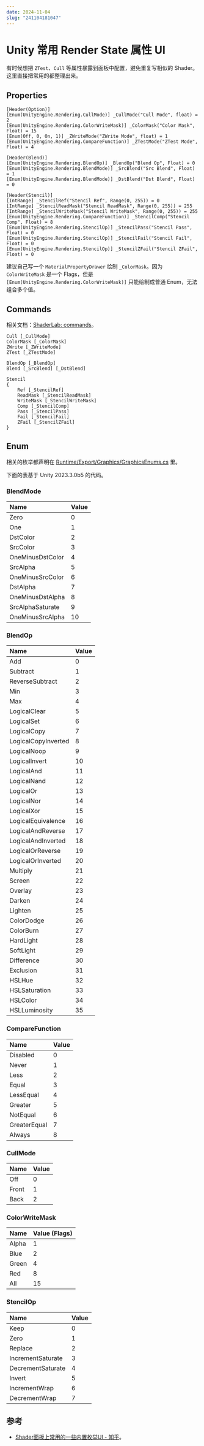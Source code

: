 ```yaml
---
date: 2024-11-04
slug: "241104181047"
---
```


# Unity 常用 Render State 属性 UI

有时候想把 `ZTest`、`Cull` 等属性暴露到面板中配置，避免重复写相似的 Shader。这里直接把常用的都整理出来。

## Properties

``` shaderlab
[Header(Option)]
[Enum(UnityEngine.Rendering.CullMode)] _CullMode("Cull Mode", float) = 2
[Enum(UnityEngine.Rendering.ColorWriteMask)] _ColorMask("Color Mask", Float) = 15
[Enum(Off, 0, On, 1)] _ZWriteMode("ZWrite Mode", float) = 1
[Enum(UnityEngine.Rendering.CompareFunction)] _ZTestMode("ZTest Mode", Float) = 4

[Header(Blend)]
[Enum(UnityEngine.Rendering.BlendOp)] _BlendOp("Blend Op", Float) = 0
[Enum(UnityEngine.Rendering.BlendMode)] _SrcBlend("Src Blend", Float) = 1
[Enum(UnityEngine.Rendering.BlendMode)] _DstBlend("Dst Blend", Float) = 0

[Header(Stencil)]
[IntRange] _StencilRef("Stencil Ref", Range(0, 255)) = 0
[IntRange] _StencilReadMask("Stencil ReadMask", Range(0, 255)) = 255
[IntRange] _StencilWriteMask("Stencil WriteMask", Range(0, 255)) = 255
[Enum(UnityEngine.Rendering.CompareFunction)] _StencilComp("Stencil Comp", Float) = 8
[Enum(UnityEngine.Rendering.StencilOp)] _StencilPass("Stencil Pass", Float) = 0
[Enum(UnityEngine.Rendering.StencilOp)] _StencilFail("Stencil Fail", Float) = 0
[Enum(UnityEngine.Rendering.StencilOp)] _StencilZFail("Stencil ZFail", Float) = 0
```

建议自己写一个 `MaterialPropertyDrawer` 绘制 `_ColorMask`。因为 `ColorWriteMask` 是一个 Flags，但是 `[Enum(UnityEngine.Rendering.ColorWriteMask)]` 只能绘制成普通 Enum，无法组合多个值。

## Commands

相关文档：[ShaderLab: commands](https://docs.unity3d.com/Manual/shader-shaderlab-commands.html)。

``` shaderlab
Cull [_CullMode]
ColorMask [_ColorMask]
ZWrite [_ZWriteMode]
ZTest [_ZTestMode]

BlendOp [_BlendOp]
Blend [_SrcBlend] [_DstBlend]

Stencil
{
    Ref [_StencilRef]
    ReadMask [_StencilReadMask]
    WriteMask [_StencilWriteMask]
    Comp [_StencilComp]
    Pass [_StencilPass]
    Fail [_StencilFail]
    ZFail [_StencilZFail]
}
```

## Enum

相关的枚举都声明在 [Runtime/Export/Graphics/GraphicsEnums.cs](https://github.com/Unity-Technologies/UnityCsReference/blob/master/Runtime/Export/Graphics/GraphicsEnums.cs) 里。

下面的表基于 Unity 2023.3.0b5 的代码。

### BlendMode

|Name|Value|
|:-|:-|
|Zero|0|
|One|1|
|DstColor|2|
|SrcColor|3|
|OneMinusDstColor|4|
|SrcAlpha|5|
|OneMinusSrcColor|6|
|DstAlpha|7|
|OneMinusDstAlpha|8|
|SrcAlphaSaturate|9|
|OneMinusSrcAlpha|10|

### BlendOp

|Name|Value|
|:-|:-|
|Add|0|
|Subtract|1|
|ReverseSubtract|2|
|Min|3|
|Max|4|
|LogicalClear|5|
|LogicalSet|6|
|LogicalCopy|7|
|LogicalCopyInverted|8|
|LogicalNoop|9|
|LogicalInvert|10|
|LogicalAnd|11|
|LogicalNand|12|
|LogicalOr|13|
|LogicalNor|14|
|LogicalXor|15|
|LogicalEquivalence|16|
|LogicalAndReverse|17|
|LogicalAndInverted|18|
|LogicalOrReverse|19|
|LogicalOrInverted|20|
|Multiply|21|
|Screen|22|
|Overlay|23|
|Darken|24|
|Lighten|25|
|ColorDodge|26|
|ColorBurn|27|
|HardLight|28|
|SoftLight|29|
|Difference|30|
|Exclusion|31|
|HSLHue|32|
|HSLSaturation|33|
|HSLColor|34|
|HSLLuminosity|35|

### CompareFunction

|Name|Value|
|:-|:-|
|Disabled|0|
|Never|1|
|Less|2|
|Equal|3|
|LessEqual|4|
|Greater|5|
|NotEqual|6|
|GreaterEqual|7|
|Always|8|

### CullMode

|Name|Value|
|:-|:-|
|Off|0|
|Front|1|
|Back|2|

### ColorWriteMask

|Name|Value (Flags)|
|:-|:-|
|Alpha|1|
|Blue|2|
|Green|4|
|Red|8|
|All|15|

### StencilOp

|Name|Value|
|:-|:-|
|Keep|0|
|Zero|1|
|Replace|2|
|IncrementSaturate|3|
|DecrementSaturate|4|
|Invert|5|
|IncrementWrap|6|
|DecrementWrap|7|

## 参考

- [Shader面板上常用的一些内置枚举UI - 知乎](https://zhuanlan.zhihu.com/p/93194054)。
